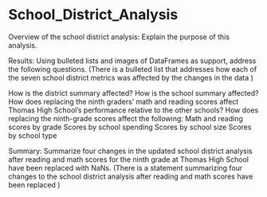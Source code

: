 # School_District_Analysis
Overview of the school district analysis: Explain the purpose of this analysis.

Results: Using bulleted lists and images of DataFrames as support, address the following questions.
(There is a bulleted list that addresses how each of the seven school district metrics was affected by the changes in the data )

How is the district summary affected?
How is the school summary affected?
How does replacing the ninth graders’ math and reading scores affect Thomas High School’s performance relative to the other schools?
How does replacing the ninth-grade scores affect the following:
Math and reading scores by grade
Scores by school spending
Scores by school size
Scores by school type

Summary: Summarize four changes in the updated school district analysis after reading and math scores for the ninth grade at Thomas High School have been replaced with NaNs.
(There is a statement summarizing four changes to the school district analysis after reading and math scores have been replaced )
